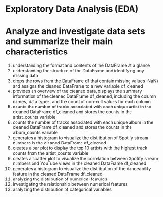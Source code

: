 # Exploratory Data Analysis (EDA)
# Analyze and investigate data sets and summarize their main characteristics

1. understanding the format and contents of the DataFrame at a glance
2. understanding the structure of the DataFrame and identifying any missing data
3. drops the rows from the DataFrame df that contain missing values (NaN) and assigns the cleaned DataFrame to a new variable df_cleaned
4. provides an overview of the cleaned data, displays the summary information of the cleaned DataFrame df_cleaned, including the column names, data types, and the count of non-null values for each column
5. counts the number of tracks associated with each unique artist in the cleaned DataFrame df_cleaned and stores the counts in the artist_counts variable
6. counts the number of tracks associated with each unique album in the cleaned DataFrame df_cleaned and stores the counts in the album_counts variable
7. generates a histogram to visualize the distribution of Spotify stream numbers in the cleaned DataFrame df_cleaned
8. creates a bar plot to display the top 10 artists with the highest track counts from the artist_counts variable
9. creates a scatter plot to visualize the correlation between Spotify stream numbers and YouTube views in the cleaned DataFrame df_cleaned
10. generates a histogram to visualize the distribution of the danceability feature in the cleaned DataFrame df_cleaned
11. analyzing the distribution of numerical features
12. investigating the relationship between numerical features
13. analyzing the distribution of categorical variables



